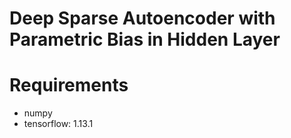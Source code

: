 # Deep Sparse Autoencoder with Parametric Bias in Hidden Layer

# Requirements
+ numpy
+ tensorflow: 1.13.1
